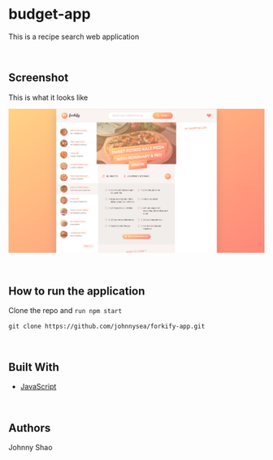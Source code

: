 # budget-app
This is a recipe search web application

<br/>

## Screenshot
This is what it looks like

![picture](pic/UI.png)

<br/>

## How to run the application


Clone the repo and ```run npm start``` 
```
git clone https://github.com/johnnysea/forkify-app.git
```

<br/>

## Built With
* [JavaScript](https://www.javascript.com/) 

<br/>

## Authors

Johnny Shao
